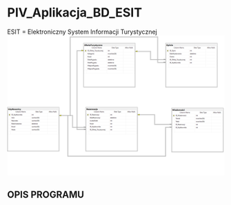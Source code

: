 # PIV_Aplikacja_BD_ESIT
ESIT = Elektroniczny System Informacji Turystycznej
![Opis alternatywny](/Schemat_Bazy_Danych_ESIT.png)
## OPIS PROGRAMU
